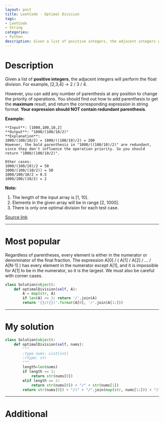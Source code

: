 ```yaml
---
layout: post
title: LeetCode - Optimal Division
tags:
- LeetCode
- String
categories:
- Python
description: Given a list of positive integers, the adjacent integers will perform the float division. For example, [2,3,4] -> 2 / 3 / 4.
---
```



# Description
Given a list of **positive integers**, the adjacent integers will perform the float division. For example, [2,3,4] -> 2 / 3 / 4.

However, you can add any number of parenthesis at any position to change the priority of operations. You should find out how to add parenthesis to get the **maximum** result, and return the corresponding expression in string format. **Your expression should NOT contain redundant parenthesis**.

**Example:**

```
**Input**: [1000,100,10,2]
**Output**: "1000/(100/10/2)"
**Explanation**:
1000/(100/10/2) = 1000/((100/10)/2) = 200
However, the bold parenthesis in "1000/((100/10)/2)" are redundant,
since they don't influence the operation priority. So you should return "1000/(100/10/2)".

Other cases:
1000/(100/10)/2 = 50
1000/(100/(10/2)) = 50
1000/100/10/2 = 0.5
1000/100/(10/2) = 2
```

**Note:**
1. The length of the input array is [1, 10].
2. Elements in the given array will be in range [2, 1000].
3. There is only one optimal division for each test case.

[Source link](https://leetcode.com/problems/optimal-division/#/description)

__________

# Most popular

Regardless of parentheses, every element is either in the numerator or denominator of the final fraction. The expression A[0] / ( A[1] / A[2] / ... / A[N-1] ) has every element in the numerator except A[1], and it is impossible for A[1] to be in the numerator, so it is the largest. We must also be careful with corner cases.

```python
class Solution(object):
    def optimalDivision(self, A):
        A = map(str, A)
        if len(A) <= 2: return '/'.join(A)
        return '{}/({})'.format(A[0], '/'.join(A[1:]))
```

__________


# My solution

```python
class Solution(object):
    def optimalDivision(self, nums):
        """
        :type nums: List[int]
        :rtype: str
        """
        length=len(nums)
        if length == 1:
            return str(nums[0])
        elif length == 2:
            return str(nums[0]) + "/" + str(nums[1])
        return str(nums[0]) + "/(" + "/".join(map(str, nums[1:])) + ")"
```

__________
# Additional
